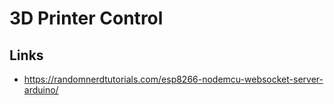 # 3D Printer Control


## Links

* https://randomnerdtutorials.com/esp8266-nodemcu-websocket-server-arduino/

